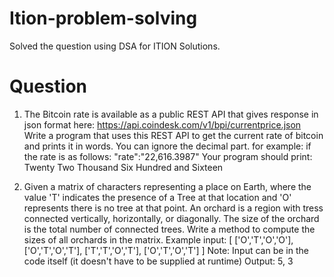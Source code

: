 # Ition-problem-solving
Solved the question using DSA for ITION Solutions.
# Question
1.	The Bitcoin rate is available as a public REST API that gives response in json format here: https://api.coindesk.com/v1/bpi/currentprice.json Write a program that uses this REST API to get the current rate of bitcoin and prints it in words. You can ignore the decimal part. for example: if the rate is as follows: "rate":"22,616.3987" Your program should print: Twenty Two Thousand Six Hundred and Sixteen

2.	Given a matrix of characters representing a place on Earth, where the value 'T' indicates the presence of a Tree at that location and 'O' represents there is no tree at that point. An orchard is a region with tress connected vertically, horizontally, or diagonally. The size of the orchard is the total number of connected trees. Write a method to compute the sizes of all orchards in the matrix. Example input: [ ['O','T','O','O'], ['O','T','O','T'], ['T','T','O','T'], ['O','T','O','T'] ] Note: Input can be in the code itself (it doesn't have to be supplied at runtime) Output: 5, 3
